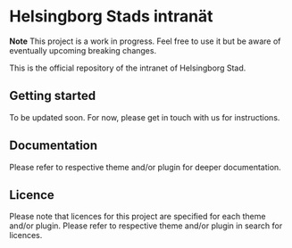 Helsingborg Stads intranät
========

**Note** This project is a work in progress. Feel free to use it but be aware of eventually upcoming breaking changes.

This is the official repository of the intranet of Helsingborg Stad.

## Getting started
To be updated soon. For now, please get in touch with us for instructions.

## Documentation
Please refer to respective theme and/or plugin for deeper documentation.

## Licence
Please note that licences for this project are specified for each theme and/or plugin. Please refer to respective theme and/or plugin in search for licences.
